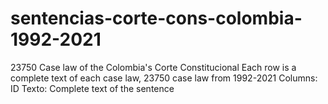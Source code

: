 # sentencias-corte-cons-colombia-1992-2021
23750 Case law of the Colombia's Corte Constitucional
Each row is a complete text of each case law,
23750 case law from 1992-2021
Columns:
ID
Texto: Complete text of the sentence
